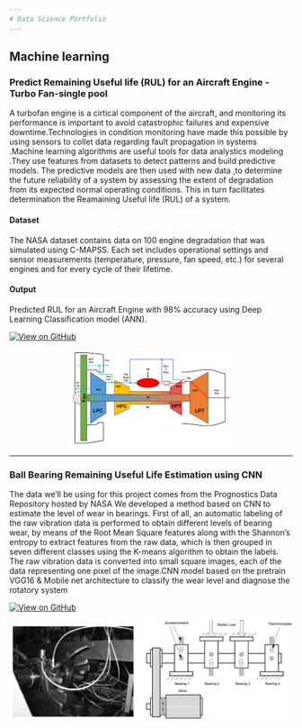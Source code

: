 ```yaml
---
# Data Science Portfolio
---
```

## Machine learning

### Predict Remaining Useful life (RUL) for an Aircraft Engine -Turbo Fan-single pool
 
A turbofan engine is a cirtical component of the aircraft, and monitoring its performance is important to avoid catastrophic failures and expensive downtime.Technologies in condition monitoring have made this possible by using sensors to collet data regarding fault propagation in systems .Machine learning algorithms are useful tools for data analystics modeling .They use features from datasets to detect patterns and build predictive models. The predictive models are then used with new data ,to determine the future reliability of a system by assessing  the extent of degradation from its expected normal operating conditions. This in turn facilitates determination the Reamaining Useful life (RUL) of a system.
#### Dataset 
The NASA dataset contains data on 100 engine degradation that was simulated using C-MAPSS. Each set includes operational settings and sensor measurements (temperature, pressure, fan speed, etc.) for several engines and for every cycle of their lifetime.
#### Output 
Predicted RUL for an Aircraft Engine with 98% accuracy using Deep Learning Classification model (ANN). 

[![View on GitHub](https://img.shields.io/badge/GitHub-View_on_GitHub-blue?logo=GitHub)](https://github.com/vamsicae)

<center><img src="assets/img/Single_pool_engine.png"/></center>

---
### Ball Bearing Remaining Useful Life Estimation using CNN

The data we’ll be using for this project comes from the Prognostics Data Repository hosted by NASA 
We developed a method based on CNN to estimate the level of wear in bearings. First of all, an automatic labeling of the raw vibration data is performed to obtain different levels of bearing wear, by means of the Root Mean Square features along with the Shannon’s entropy to extract features from the raw data, which is then grouped in seven different classes using the K-means algorithm to obtain the labels. 
The raw vibration data is converted into small square images, each of the data representing one pixel of the image.CNN model based on the pretrain VGG16 & Mobile net architecture to classify the wear level and diagnose the rotatory system

[![View on GitHub](https://img.shields.io/badge/GitHub-View_on_GitHub-blue?logo=GitHub)](https://github.com/vamsicaes)

<center><img src="assets/img/bearing.png"/></center>

